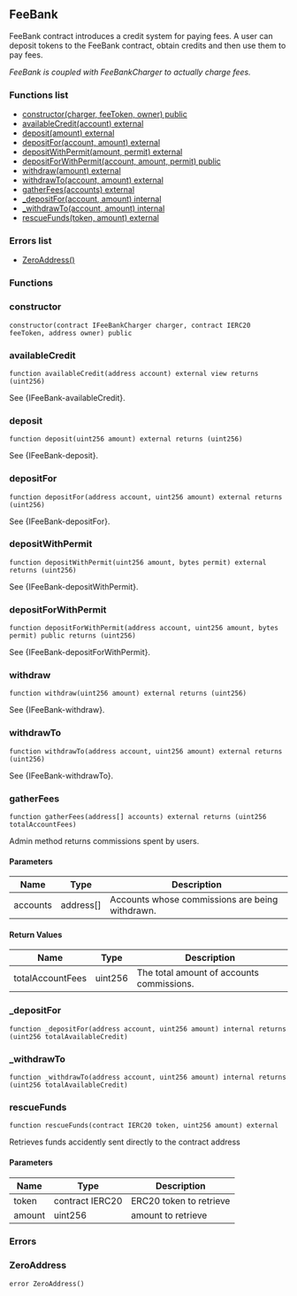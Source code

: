
## FeeBank

FeeBank contract introduces a credit system for paying fees.
A user can deposit tokens to the FeeBank contract, obtain credits and then use them to pay fees.

_FeeBank is coupled with FeeBankCharger to actually charge fees._

### Functions list
- [constructor(charger, feeToken, owner) public](#constructor)
- [availableCredit(account) external](#availablecredit)
- [deposit(amount) external](#deposit)
- [depositFor(account, amount) external](#depositfor)
- [depositWithPermit(amount, permit) external](#depositwithpermit)
- [depositForWithPermit(account, amount, permit) public](#depositforwithpermit)
- [withdraw(amount) external](#withdraw)
- [withdrawTo(account, amount) external](#withdrawto)
- [gatherFees(accounts) external](#gatherfees)
- [_depositFor(account, amount) internal](#_depositfor)
- [_withdrawTo(account, amount) internal](#_withdrawto)
- [rescueFunds(token, amount) external](#rescuefunds)

### Errors list
- [ZeroAddress() ](#zeroaddress)

### Functions
### constructor

```solidity
constructor(contract IFeeBankCharger charger, contract IERC20 feeToken, address owner) public
```

### availableCredit

```solidity
function availableCredit(address account) external view returns (uint256)
```
See {IFeeBank-availableCredit}.

### deposit

```solidity
function deposit(uint256 amount) external returns (uint256)
```
See {IFeeBank-deposit}.

### depositFor

```solidity
function depositFor(address account, uint256 amount) external returns (uint256)
```
See {IFeeBank-depositFor}.

### depositWithPermit

```solidity
function depositWithPermit(uint256 amount, bytes permit) external returns (uint256)
```
See {IFeeBank-depositWithPermit}.

### depositForWithPermit

```solidity
function depositForWithPermit(address account, uint256 amount, bytes permit) public returns (uint256)
```
See {IFeeBank-depositForWithPermit}.

### withdraw

```solidity
function withdraw(uint256 amount) external returns (uint256)
```
See {IFeeBank-withdraw}.

### withdrawTo

```solidity
function withdrawTo(address account, uint256 amount) external returns (uint256)
```
See {IFeeBank-withdrawTo}.

### gatherFees

```solidity
function gatherFees(address[] accounts) external returns (uint256 totalAccountFees)
```
Admin method returns commissions spent by users.

#### Parameters

| Name | Type | Description |
| ---- | ---- | ----------- |
| accounts | address[] | Accounts whose commissions are being withdrawn. |

#### Return Values

| Name | Type | Description |
| ---- | ---- | ----------- |
totalAccountFees | uint256 | The total amount of accounts commissions. |

### _depositFor

```solidity
function _depositFor(address account, uint256 amount) internal returns (uint256 totalAvailableCredit)
```

### _withdrawTo

```solidity
function _withdrawTo(address account, uint256 amount) internal returns (uint256 totalAvailableCredit)
```

### rescueFunds

```solidity
function rescueFunds(contract IERC20 token, uint256 amount) external
```
Retrieves funds accidently sent directly to the contract address

#### Parameters

| Name | Type | Description |
| ---- | ---- | ----------- |
| token | contract IERC20 | ERC20 token to retrieve |
| amount | uint256 | amount to retrieve |

### Errors
### ZeroAddress

```solidity
error ZeroAddress()
```

